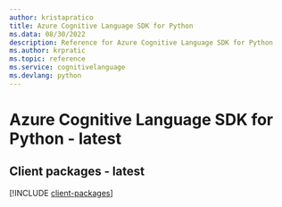 ```yaml
---
author: kristapratico
title: Azure Cognitive Language SDK for Python
ms.data: 08/30/2022
description: Reference for Azure Cognitive Language SDK for Python
ms.author: krpratic
ms.topic: reference
ms.service: cognitivelanguage
ms.devlang: python
---
```

# Azure Cognitive Language SDK for Python - latest

## Client packages - latest
[!INCLUDE [client-packages](cognitive-language-client-index.md)]